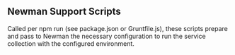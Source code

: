 ## Newman Support Scripts

Called per npm run (see package.json or Gruntfile.js), these scripts prepare and pass to Newman the necessary configuration to run the service collection with the configured environment. 
